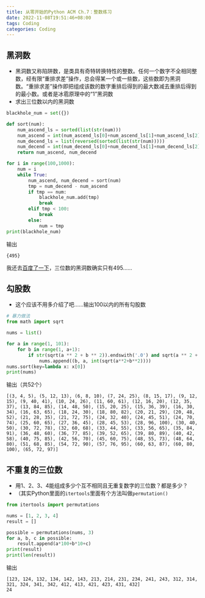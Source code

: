 ```yaml
---
title: 从零开始的Python ACM Ch.7：整数练习
date: 2022-11-08T19:51:46+08:00
tags: Coding
categories: Coding
---
```


## 黑洞数

- 黑洞数又称陷阱数，是类具有奇特转换特性的整数。任何一个数字不全相同整数，经有限“重排求差”操作，总会得某一个或一些数，这些数即为黑洞数。“重排求差”操作即把组成该数的数字重排后得到的最大数减去重排后得到的最小数。或者是冰雹原理中的“1”黑洞数
- 求出三位数以内的黑洞数

```python
blackhole_num = set({})

def sort(num):
    num_ascend_ls = sorted(list(str(num)))
    num_ascend = int(num_ascend_ls[0]+num_ascend_ls[1]+num_ascend_ls[2])
    num_decend_ls = list(reversed(sorted(list(str(num)))))
    num_decend = int(num_decend_ls[0]+num_decend_ls[1]+num_decend_ls[2])
    return num_ascend, num_decend

for i in range(100,1000):
    num = i
    while True:
        num_ascend, num_decend = sort(num)
        tmp = num_decend - num_ascend
        if tmp == num:
            blackhole_num.add(tmp)
            break
        elif tmp < 100:
            break
        else:
            num = tmp
print(blackhole_num)
```

输出

```
{495}
```

我还去[百度了一下](https://baike.baidu.com/item/%E9%BB%91%E6%B4%9E%E6%95%B0/761618)，三位数的黑洞数确实只有495……

## 勾股数

- 这个应该不用多介绍了吧……输出100以内的所有勾股数

```python
# 暴力做法
from math import sqrt

nums = list()

for a in range(1, 101):
    for b in range(1, a+1):
        if str(sqrt(a ** 2 + b ** 2)).endswith('.0') and sqrt(a ** 2 + b ** 2) <= 100:
            nums.append((b, a, int(sqrt(a**2+b**2))))
nums.sort(key=lambda x: x[0])
print(nums)

```

输出（共52个）

```
[(3, 4, 5), (5, 12, 13), (6, 8, 10), (7, 24, 25), (8, 15, 17), (9, 12, 15), (9, 40, 41), (10, 24, 26), (11, 60, 61), (12, 16, 20), (12, 35, 37), (13, 84, 85), (14, 48, 50), (15, 20, 25), (15, 36, 39), (16, 30, 34), (16, 63, 65), (18, 24, 30), (18, 80, 82), (20, 21, 29), (20, 48, 52), (21, 28, 35), (21, 72, 75), (24, 32, 40), (24, 45, 51), (24, 70, 74), (25, 60, 65), (27, 36, 45), (28, 45, 53), (28, 96, 100), (30, 40, 50), (30, 72, 78), (32, 60, 68), (33, 44, 55), (33, 56, 65), (35, 84, 91), (36, 48, 60), (36, 77, 85), (39, 52, 65), (39, 80, 89), (40, 42, 58), (40, 75, 85), (42, 56, 70), (45, 60, 75), (48, 55, 73), (48, 64, 80), (51, 68, 85), (54, 72, 90), (57, 76, 95), (60, 63, 87), (60, 80, 100), (65, 72, 97)]
```

## 不重复的三位数

- 用1、2、3、4能组成多少个互不相同且无重复数字的三位数？都是多少？
- （其实Python里面的`itertools`里面有个方法叫做`permutation()`

```python
from itertools import permutations

nums = [1, 2, 3, 4]
result = []

possible = permutations(nums, 3)
for a, b, c in possible:
    result.append(a*100+b*10+c)
print(result)
print(len(result))
```

输出

```
[123, 124, 132, 134, 142, 143, 213, 214, 231, 234, 241, 243, 312, 314, 321, 324, 341, 342, 412, 413, 421, 423, 431, 432]
24
```



